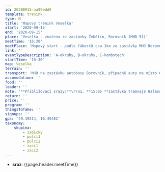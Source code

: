 ```yaml
---
id: 20200915-aa99edd9
template: trenink
type: M
title: 'Mapový trénink Veselka'
start: '2020-09-15'
end: '2020-09-15'
place: 'Veselka - značeno ze zastávky Žebětín, Borovník (MHD 51)'
meetTime: '16:20'
meetPlace: 'Mapový start - podle fáborků cca 1km ze zastávky MHD Borovník'
link: ''
eventTypeDescription: 'A-okruhy, B-okruhy, C-kombotech'
startTime: '16:30'
map: Veselka
terrain: ''
transport: 'MHD na zastávku autobusu Borovník, případně auty na místo GPS'
accomodation: ''
food: ''
leader: ''
note: "**Přibližovací srazy:**\r\n1. **15:05 **zastávka tramvaje Halasovo náměstí (Lenka Kočová - 777 631 615), odjezd auty nebo autobusem 44 na zastávku Rosického náměstí, odsud tramvají 11 na zastávku Zoologická zahrada, přestup na autobus 51 (odjíždí 15:41)\r\n2. **15:10 **parkoviště u zastávky **Přívrat** (Andrea Firešová - 728 362 804), odjezd auty nebo trolejbusem 30 na zastávku Zoologická zahrada, přestup na autobus 51 (odjíždí 15:41)\r\n3. **16:00 **zastávka autobusu 51 - Borovník\r\n\r\nKdo pojedete auty a můžete jet přes přibližovací srazy a někoho nabrat, domluvte se prosím s vedoucími přibližovacích srazů."
return: ''
price: ''
program: ''
thingsToTake: ''
signups: ''
gps: '49.19214, 16.49482'
taxonomy:
    skupina:
        - zabicky
        - pulci1
        - pulci2
        - zaci1
        - zaci2
---
```


* **sraz**: {{page.header.meetTime}}

